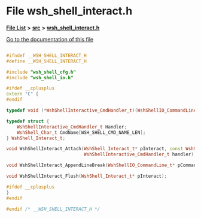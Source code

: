 

# File wsh\_shell\_interact.h

[**File List**](files.md) **>** [**src**](dir_68267d1309a1af8e8297ef4c3efbcdba.md) **>** [**wsh\_shell\_interact.h**](wsh__shell__interact_8h.md)

[Go to the documentation of this file](wsh__shell__interact_8h.md)


```C++

#ifndef __WSH_SHELL_INTERACT_H
#define __WSH_SHELL_INTERACT_H

#include "wsh_shell_cfg.h"
#include "wsh_shell_io.h"

#ifdef __cplusplus
extern "C" {
#endif

typedef void (*WshShellInteractive_CmdHandler_t)(WshShellIO_CommandLine_t* pCommandLine);

typedef struct {
    WshShellInteractive_CmdHandler_t Handler; 
    WshShell_Char_t CmdName[WSH_SHELL_CMD_NAME_LEN]; 
} WshShell_Interact_t;

void WshShellInteract_Attach(WshShell_Interact_t* pInteract, const WshShell_Char_t* pcName,
                             WshShellInteractive_CmdHandler_t handler);

void WshShellInteract_AppendLineBreak(WshShellIO_CommandLine_t* pCommandLine);

void WshShellInteract_Flush(WshShell_Interact_t* pInteract);

#ifdef __cplusplus
}
#endif

#endif /* __WSH_SHELL_INTERACT_H */
```


